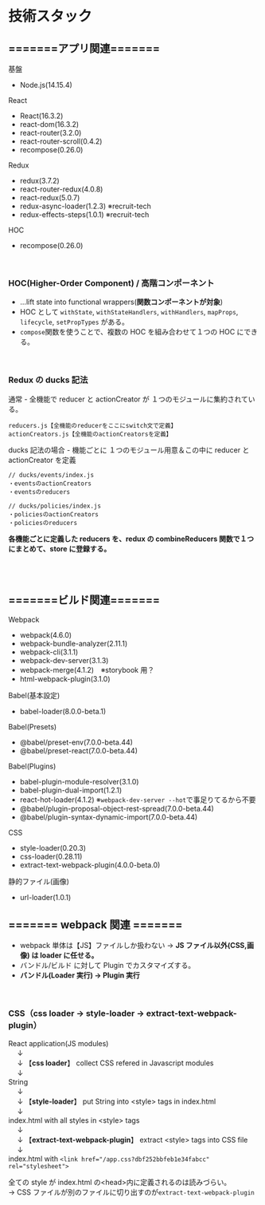 # 技術スタック

## **=======アプリ関連=======**

基盤

- Node.js(14.15.4)

React

- React(16.3.2)
- react-dom(16.3.2)
- react-router(3.2.0)
- react-router-scroll(0.4.2)
- recompose(0.26.0)

Redux

- redux(3.7.2)
- react-router-redux(4.0.8)
- react-redux(5.0.7)
- redux-async-loader(1.2.3) ※recruit-tech
- redux-effects-steps(1.0.1) ※recruit-tech

HOC

- recompose(0.26.0)

<br>

### **HOC(Higher-Order Component) / 高階コンポーネント**

- ...lift state into functional wrappers(**関数コンポーネントが対象**)
- HOC として `withState`, `withStateHandlers`, `withHandlers`, `mapProps`, `lifecycle`, `setPropTypes` がある。
- `compose`関数を使うことで、複数の HOC を組み合わせて１つの HOC にできる。

<br>

### **Redux の ducks 記法**

通常 - 全機能で reducer と actionCreator が １つのモジュールに集約されている。

```
reducers.js【全機能のreducerをここにswitch文で定義】
actionCreators.js【全機能のactionCreatorsを定義】
```

ducks 記法の場合 - 機能ごとに １つのモジュール用意＆この中に reducer と actionCreator を定義

```
// ducks/events/index.js
・eventsのactionCreators
・eventsのreducers

// ducks/policies/index.js
・policiesのactionCreators
・policiesのreducers
```

**各機能ごとに定義した reducers を、redux の combineReducers 関数で１つにまとめて、store に登録する。**

<br><br>

## **=======ビルド関連=======**

Webpack

- webpack(4.6.0)
- webpack-bundle-analyzer(2.11.1)
- webpack-cli(3.1.1)
- webpack-dev-server(3.1.3)
- webpack-merge(4.1.2)　※storybook 用？
- html-webpack-plugin(3.1.0)

Babel(基本設定)

- babel-loader(8.0.0-beta.1)

Babel(Presets)

- @babel/preset-env(7.0.0-beta.44)
- @babel/preset-react(7.0.0-beta.44)

Babel(Plugins)

- babel-plugin-module-resolver(3.1.0)
- babel-plugin-dual-import(1.2.1)
- react-hot-loader(4.1.2) ※`webpack-dev-server --hot`で事足りてるから不要
- @babel/plugin-proposal-object-rest-spread(7.0.0-beta.44)
- @babel/plugin-syntax-dynamic-import(7.0.0-beta.44)

CSS

- style-loader(0.20.3)
- css-loader(0.28.11)
- extract-text-webpack-plugin(4.0.0-beta.0)

静的ファイル(画像)

- url-loader(1.0.1)

## **======= webpack 関連 =======**

- webpack 単体は【JS】ファイルしか扱わない → **JS ファイル以外(CSS,画像) は loader に任せる。**
- バンドル/ビルド に対して Plugin でカスタマイズする。
- **バンドル(Loader 実行) → Plugin 実行**

<br>

### **CSS（css loader → style-loader → extract-text-webpack-plugin）**

React application(JS modules)<br>
　 ↓<br>
　 ↓ 【**css loader**】 collect CSS refered in Javascript modules<br>
　 ↓<br>
String<br>
　 ↓<br>
　 ↓ 【**style-loader**】 put String into \<style> tags in index.html<br>
　 ↓<br>
index.html with all styles in \<style> tags<br>
　 ↓<br>
　 ↓ 【**extract-text-webpack-plugin**】 extract \<style> tags into CSS file<br>
　 ↓<br>
index.html with `<link href="/app.css?dbf252bbfeb1e34fabcc" rel="stylesheet">`

全ての style が index.html の\<head>内に定義されるのは読みづらい。<br>
→ CSS ファイルが別のファイルに切り出すのが`extract-text-webpack-plugin`
